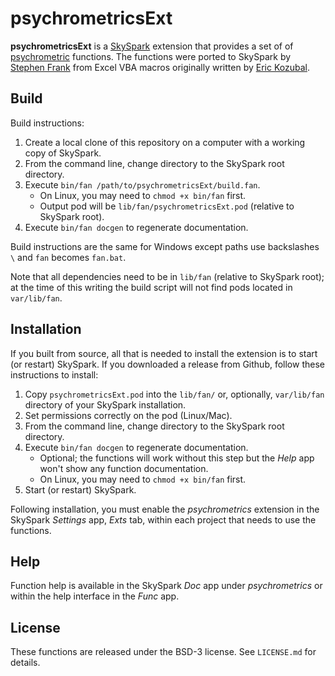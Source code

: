 psychrometricsExt
=================

**psychrometricsExt** is a [SkySpark] extension that provides a set of of [psychrometric] functions.
The functions were ported to SkySpark by [Stephen Frank] from Excel VBA macros originally written
by [Eric Kozubal].

[SkySpark]: http://skyfoundry.com/skyspark/ "SkySpark"
[psychrometric]: http://en.wikipedia.org/wiki/Psychrometrics "Psychrometrics"
[Stephen Frank]: https://www.nrel.gov/research/stephen-frank.html "Stephen Frank"
[Eric Kozubal]: https://www.nrel.gov/research/eric-kozubal.html "Eric Kozubal"

Build
-----

Build instructions:

1. Create a local clone of this repository on a computer with a working copy of SkySpark.
2. From the command line, change directory to the SkySpark root directory.
3. Execute `bin/fan /path/to/psychrometricsExt/build.fan`.
   * On Linux, you may need to `chmod +x bin/fan` first.
   * Output pod will be `lib/fan/psychrometricsExt.pod` (relative to SkySpark root).
4. Execute `bin/fan docgen` to regenerate documentation.

Build instructions are the same for Windows except paths use backslashes `\` and `fan` becomes
`fan.bat`.

Note that all dependencies need to be in `lib/fan` (relative to SkySpark root); at the time of
this writing the build script will not find pods located in `var/lib/fan`.
   
Installation
------------

If you built from source, all that is needed to install the extension is to start (or restart)
SkySpark. If you downloaded a release from Github, follow these instructions to install:

1. Copy `psychrometricsExt.pod` into the `lib/fan/` or, optionally, `var/lib/fan` directory
   of your SkySpark installation.
2. Set permissions correctly on the pod (Linux/Mac).
3. From the command line, change directory to the SkySpark root directory.
4. Execute `bin/fan docgen` to regenerate documentation.
   * Optional; the functions will work without this step but the *Help* app won't show any
     function documentation.
   * On Linux, you may need to `chmod +x bin/fan` first.
5. Start (or restart) SkySpark.

Following installation, you must enable the *psychrometrics* extension in the SkySpark *Settings*
app, *Exts* tab, within each project that needs to use the functions.

Help
----

Function help is available in the SkySpark *Doc* app under *psychrometrics* or within the help
interface in the *Func* app.

License
-------
These functions are released under the BSD-3 license. See `LICENSE.md` for details.


